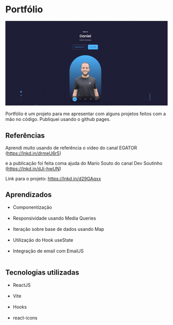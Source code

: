# Portfólio

<img src="/home.JPG" alt="home do projeto Portfólio" />

Portfólio é um projeto para me apresentar com alguns projetos feitos com a mão no código. Publiquei usando o github pages.

## Referências

Aprendi muito usando de referência o video do canal EGATOR (https://lnkd.in/drmeU6r5)

e a publicação foi feita coma ajuda do Mario Souto do canal Dev Soutinho (https://lnkd.in/dJi-hwUN)

Link para o projeto: https://lnkd.in/d29GAqxx

## Aprendizados

<ul>
  <li>Componentização</li><br>
  <li>Responsividade usando Media Queries</li><br>
  <li>Iteração sobre base de dados usando Map</li><br>
  <li>Utilização do Hook useState</li><br>
  <li>Integração de email com EmailJS</li><br>
</ul>

## Tecnologias utilizadas

<ul>
  <li>ReactJS</li><br>
  <li>Vite</li><br>
  <li>Hooks</li><br>
  <li>react-icons</li><br>
</ul>
